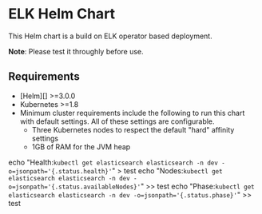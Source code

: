 # ELK Helm Chart

This Helm chart is a build on ELK operator based deployment. 

**Note**: Please test it throughly before use.


## Requirements

* [Helm][] >=3.0.0
* Kubernetes >=1.8
* Minimum cluster requirements include the following to run this chart with
default settings. All of these settings are configurable.
  * Three Kubernetes nodes to respect the default "hard" affinity settings
  * 1GB of RAM for the JVM heap


echo "Health:`kubectl get elasticsearch elasticsearch -n dev -o=jsonpath='{.status.health}'`" > test
echo "Nodes:`kubectl get elasticsearch elasticsearch -n dev -o=jsonpath='{.status.availableNodes}'`" >> test
echo "Phase:`kubectl get elasticsearch elasticsearch -n dev -o=jsonpath='{.status.phase}'`" >> test

